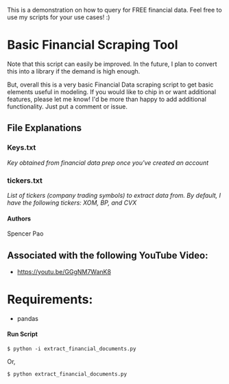 This is a demonstration on how to query for FREE financial data. Feel free to use my scripts for your use cases! :) 

# Basic Financial Scraping Tool
Note that this script can easily be improved. In the future, I plan to convert this into a library if the demand is high enough.

But, overall this is a very basic Financial Data scraping script to get basic elements useful in modeling. If you would like to chip in or want additional features, please let me know! I'd be more than happy to add additional functionality. Just put a comment or issue.

## File Explanations   
### Keys.txt
_Key obtained from financial data prep once you've created an account_
### tickers.txt
_List of tickers (company trading symbols) to extract data from. By default, I have the following tickers: XOM, BP, and CVX_

#### Authors
Spencer Pao

## Associated with the following YouTube Video:
- https://youtu.be/GGgNM7WanK8

# Requirements:
- pandas


#### Run Script
```
$ python -i extract_financial_documents.py
```
Or,
```
$ python extract_financial_documents.py
```
